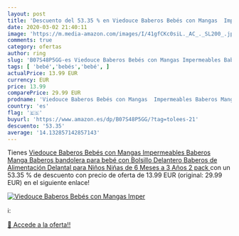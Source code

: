 ```yaml
---
layout: post
title: 'Descuento del 53.35 % en Viedouce Baberos Bebés con Mangas  Imper'
date: 2020-03-02 21:40:11
image: 'https://m.media-amazon.com/images/I/41gfCKc0siL._AC_._SL200_.jpg'
comments: true
category: ofertas
author: ring
slug: 'B07S48P5GG-es Viedouce Baberos Bebés con Mangas Impermeables Baberos...'
tags: [ 'bebé','bebés','bebé', ]
actualPrice: 13.99 EUR
currency: EUR
price: 13.99
comparePrice: 29.99 EUR
prodname: 'Viedouce Baberos Bebés con Mangas  Impermeables Baberos Manga  Baberos bandolera para bebé con Bolsillo Delantero  Baberos de Alimentación Delantal para Niños Niñas de 6 Meses a 3 Años  2 pack '
country: 'es'
flag: '🇪🇸'
buyurl: 'https://www.amazon.es/dp/B07S48P5GG/?tag=tolees-21'
descuento: '53.35'
average: '14.132857142857143'
---
```


Tienes [Viedouce Baberos Bebés con Mangas  Impermeables Baberos Manga  Baberos bandolera para bebé con Bolsillo Delantero  Baberos de Alimentación Delantal para Niños Niñas de 6 Meses a 3 Años  2 pack ](https://www.amazon.es/dp/B07S48P5GG/?tag=tolees-21) con un 53.35 % de descuento con precio de oferta de 13.99 EUR (original: 29.99 EUR) en el siguiente enlace!

[![Viedouce Baberos Bebés con Mangas  Imper](https://m.media-amazon.com/images/I/41gfCKc0siL._AC_._SL200_.jpg)](https://www.amazon.es/dp/B07S48P5GG/?tag=tolees-21)

ℹ️:


[🛒 Accede a la oferta!!](https://www.amazon.es/dp/B07S48P5GG/?tag=tolees-21)
